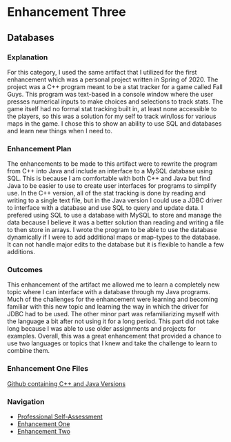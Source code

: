 # Enhancement Three
## Databases 

### Explanation
For this category, I used the same artifact that I utilized for the first enhancement which was a personal project written in Spring of 2020. The project was a C++ program meant to be a stat tracker for a game called Fall Guys. This program was text-based in a console window where the user presses numerical inputs to make choices and selections to track stats. The game itself had no formal stat tracking built in, at least none accessible to the players, so this was a solution for my self to track win/loss for various maps in the game. I chose this to show an ability to use SQL and databases and learn new things when I need to. 

### Enhancement Plan
The enhancements to be made to this artifact were to rewrite the program from C++ into Java and include an interface to a MySQL database using SQL. This is because I am comfortable with both C++ and Java but find Java to be easier to use to create user interfaces for programs to simplify use. In the C++ version, all of the stat tracking is done by reading and writing to a single text file, but in the Java version I could use a JDBC driver to interface with a database and use SQL to query and update data. I prefered using SQL to use a database with MySQL to store and manage the data because I believe it was a better solution than reading and writing a file to then store in arrays. I wrote the program to be able to use the database dynamically if I were to add additional maps or map-types to the database. It can not handle major edits to the database but it is flexible to handle a few additions.

### Outcomes
This enhancement of the artifact me allowed me to learn a completely new topic where I can interface with a database through my Java programs. Much of the challenges for the enhancement were learning and becoming familiar with this new topic and learning the way in which the driver for JDBC had to be used. The other minor part was refamiliarizing myself with the language a bit after not using it for a long period. This part did not take long because I was able to use older assignments and projects for examples. Overall, this was a great enhancement that provided a chance to use two languages or topics that I knew and take the challenge to learn to combine them. 

### Enhancement One Files
[Github containing C++ and Java Versions](https://github.com/cnohilly/cnohilly.github.io/tree/main/Enhancement_Three_Files)

### Navigation
- [Professional Self-Assessment](../index.md)
- [Enhancement One](./enhancement_one.md)
- [Enhancement Two](./enhancement_two.md)
